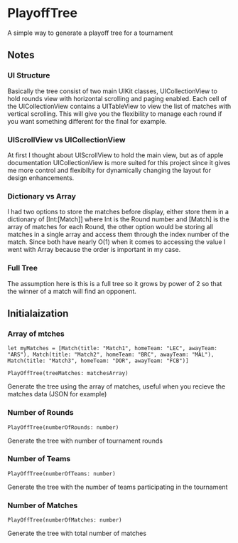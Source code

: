 # PlayoffTree

A simple way to generate a playoff tree for a tournament

## Notes

### UI Structure

Basically the tree consist of two main UIKit classes, UICollectionView to hold rounds view with horizontal scrolling and paging enabled. Each cell of
the UICollectionView contains a UITableView to view the list of matches with vertical scrolling. This will give you the flexibility to manage each round
if you want something different for the final for example.

### UIScrollView vs UICollectionView

At first I thought about UIScrollView to hold the main view, but as of apple documentation UICollectionView is more suited for this
project since it gives me more control and flexibilty for dynamically changing the layout for design enhancements.

### Dictionary vs Array

I had two options to store the matches before display, either store them in a dictionary of [Int:[Match]] where Int is the
Round number and [Match] is the array of matches for each Round, the other option would be storing all matches in a single
array and access them through the index number of the match. Since both have nearly O(1) when it comes to accessing the value I went with Array because the order is important in my case.

### Full Tree

The assumption here is this is a full tree so it grows by power of 2 so that the winner of a match will find an opponent.


## Initialaization

### Array of mtches
```
let myMatches = [Match(title: "Match1", homeTeam: "LEC", awayTeam: "ARS"), Match(title: "Match2", homeTeam: "BRC", awayTeam: "MAL"), Match(title: "Match3", homeTeam: "DOR", awayTeam: "FCB")]

PlayOffTree(treeMatches: matchesArray)
```
Generate the tree using the array of matches, useful when you recieve the matches data (JSON for example)

### Number of Rounds
```
PlayOffTree(numberOfRounds: number)
```
Generate the tree with number of tournament rounds

### Number of Teams
```
PlayOffTree(numberOfTeams: number)
```
Generate the tree with the number of teams participating in the tournament

### Number of Matches
```
PlayOffTree(numberOfMatches: number)
```
Generate the tree with total number of matches

